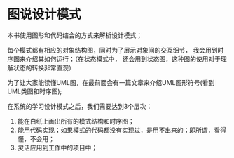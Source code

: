 图说设计模式
============

本书使用图形和代码结合的方式来解析设计模式；

每个模式都有相应的对象结构图，同时为了展示对象间的交互细节，
我会用到时序图来介绍其如何运行；（在状态模式中，
还会用到状态图，这种图的使用对于理解状态的转换非常直观）

为了让大家能读懂UML图，在最前面会有一篇文章来介绍UML图形符号(看到UML类图和时序图);

在系统的学习设计模式之后，我们需要达到3个层次：

1.  能在白纸上画出所有的模式结构和时序图；
2.  能用代码实现；如果模式的代码都没有实现过，是用不出来的；即所谓，看得懂，不会用；
3.  灵活应用到工作中的项目中；